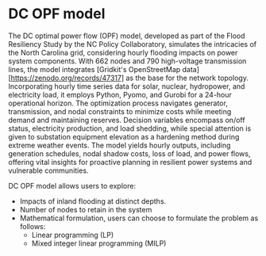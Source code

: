# DC OPF model

The DC optimal power flow (OPF) model, developed as part of the Flood Resiliency Study by the NC Policy Collaboratory, simulates the intricacies of the North Carolina grid, considering hourly flooding impacts on power system components. With 662 nodes and 790 high-voltage transmission lines, the model integrates [Gridkit's OpenStreetMap data][https://zenodo.org/records/47317] as the base for the network topology. Incorporating hourly time series data for solar, nuclear, hydropower, and electricity load, it employs Python, Pyomo, and Gurobi for a 24-hour operational horizon. The optimization process navigates generator, transmission, and nodal constraints to minimize costs while meeting demand and maintaining reserves. Decision variables encompass on/off status, electricity production, and load shedding, while special attention is given to substation equipment elevation as a hardening method during extreme weather events. The model yields hourly outputs, including generation schedules, nodal shadow costs, loss of load, and power flows, offering vital insights for proactive planning in resilient power systems and vulnerable communities.

DC OPF model allows users to explore:
* Impacts of inland flooding at distinct depths. 
* Number of nodes to retain in the system
* Mathematical formulation, users can choose to formulate the problem as follows:
  * Linear programming (LP)
  * Mixed integer linear programming (MILP)



